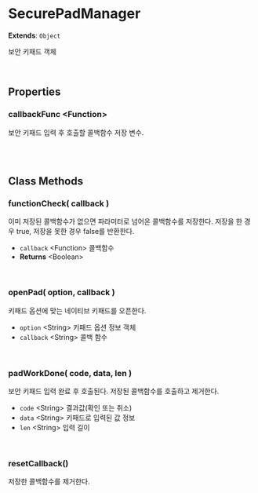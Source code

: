 # SecurePadManager
**Extends**: `Object`

보안 키패드 객체

<br/>

## Properties


### callbackFunc \<Function>

보안 키패드 입력 후 호출할 콜백함수 저장 변수.

<br/>
<br/>

## Class Methods

### functionCheck( callback )

이미 저장된 콜백함수가 없으면 파라미터로 넘어온 콜백함수를 저장한다. 저장을 한 경우 true, 저장을 못한 경우 false를 반환한다.

- `callback` \<Function> 콜백함수
- **Returns** \<Boolean>

<br/>

### openPad( option, callback )

키패드 옵션에 맞는 네이티브 키패드를 오픈한다.

- `option` \<String> 키패드 옵션 정보 객체
- `callback` \<String> 콜백 함수

<br/>

### padWorkDone( code, data, len )

보안 키패드 입력 완료 후 호출된다. 저장된 콜백함수를 호출하고 제거한다.

- `code` \<String> 결과값(확인 또는 취소)
- `data` \<String> 키패드로 입력된 값 정보
- `len` \<String> 입력 길이

<br/>

### resetCallback()

저장한 콜백함수를 제거한다.

<br/>
<br/>

